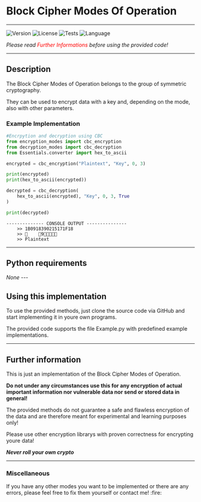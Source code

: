 <h1>Block Cipher Modes Of Operation</h1>

---

![Version](https://img.shields.io/badge/Version-1.1.4-darkblue?style=flat-square)
![License](https://img.shields.io/badge/License-MIT-darkblue?style=flat-square)
![Tests](https://img.shields.io/badge/Tests-Passed-darkblue?style=flat-square)
![Language](https://img.shields.io/badge/Python-darkblue?style=flat-square&logo=python&logoColor=yellow)

<i>Please read <span style="color: red;">Further Informations</span> before using the provided code!</i>

<a name="section-two"></a>

---
<h2>Description</h2>
The Block Cipher Modes of Operation belongs to the group of symmetric cryptography. 

They can be used to encrypt data with a key and, depending on the mode, also with other parameters.

<h3>Example Implementation </h3>

```python
#Encrpytion and decryption using CBC
from encryption_modes import cbc_encryption
from decryption_modes import cbc_decryption
from Essentials.converter import hex_to_ascii

encrypted = cbc_encryption("Plaintext", "Key", 0, 3)

print(encrypted)
print(hex_to_ascii(encrypted))

decrypted = cbc_decryption(
    hex_to_ascii(encrypted), "Key", 0, 3, True
)

print(decrypted)
```

```
-------------- CONSOLE OUTPUT ---------------
    >> 1B0918390215171F18
    >> 	9
    >> Plaintext
```

---
<h2>Python requirements</h2>
<i>None</i>
---
<h2>Using this implementation</h2>
To use the provided methods, just clone the source code via GitHub and start implementing it in youre own programs.

The provided code supports the file Example.py with predefined example implementations.

---
<h2>Further information</h2>

This is just an implementation of the Block Cipher Modes of Operation. 

<b>Do not under any circumstances use this for any encryption of actual important information nor vulnerable data nor 
send or stored data in general!</b>

The provided methods do not guarantee a safe and flawless encryption of the data and are therefore meant for experimental and 
learning purposes only!

Please use other encryption librarys with proven correctness for encrypting youre data!

<b><i>Never roll your own crypto </i></b>

---

<h3>Miscellaneous</h3>
If you have any other modes you want to be implemented or there are any errors, please feel free to fix them yourself or contact me! :fire:
